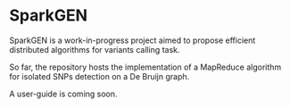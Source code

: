 # SparkGEN
SparkGEN is a work-in-progress project aimed to propose efficient distributed algorithms for variants calling task.

So far, the repository  hosts the implementation of a MapReduce algorithm for isolated SNPs detection on a De Bruijn graph.

A user-guide is coming soon.


